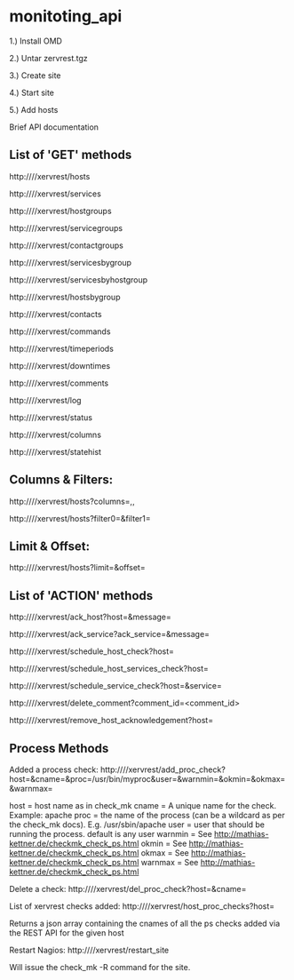 monitoting_api
==============

1.) Install OMD

2.) Untar zervrest.tgz

3.) Create site

4.) Start site

5.) Add hosts

Brief API documentation

List of 'GET' methods
----------------------
http://<server>/<site>/xervrest/hosts

http://<server>/<site>/xervrest/services

http://<server>/<site>/xervrest/hostgroups

http://<server>/<site>/xervrest/servicegroups

http://<server>/<site>/xervrest/contactgroups

http://<server>/<site>/xervrest/servicesbygroup

http://<server>/<site>/xervrest/servicesbyhostgroup

http://<server>/<site>/xervrest/hostsbygroup

http://<server>/<site>/xervrest/contacts

http://<server>/<site>/xervrest/commands

http://<server>/<site>/xervrest/timeperiods

http://<server>/<site>/xervrest/downtimes

http://<server>/<site>/xervrest/comments

http://<server>/<site>/xervrest/log

http://<server>/<site>/xervrest/status

http://<server>/<site>/xervrest/columns

http://<server>/<site>/xervrest/statehist

Columns & Filters:
------------------

http://<server>/<site>/xervrest/hosts?columns=<col>,<col>,<col>

http://<server>/<site>/xervrest/hosts?filter0=<filter>&filter1=<filter>

Limit & Offset:
---------------

http://<server>/<site>/xervrest/hosts?limit=<n>&offset=<n>


List of 'ACTION' methods
------------------------
http://<server>/<site>/xervrest/ack_host?host=<hostname>&message=<message>

http://<server>/<site>/xervrest/ack_service?ack_service=<servername>&message=<message>

http://<server>/<site>/xervrest/schedule_host_check?host=<hostname>

http://<server>/<site>/xervrest/schedule_host_services_check?host=<hostname>

http://<server>/<site>/xervrest/schedule_service_check?host=<hostname>&service=<servername>

http://<server>/<site>/xervrest/delete_comment?comment_id=<comment_id>

http://<server>/<site>/xervrest/remove_host_acknowledgement?host=<hostname>

Process Methods
---------------

Added a process check:
http://<server>/<site>/xervrest/add_proc_check?host=<host>&cname=<unique name>&proc=/usr/bin/myproc&user=<user>&warnmin=<n>&okmin=<n>&okmax=<n>&warnmax=<n>

host = host name as in check_mk
cname = A unique name for the check. Example: apache
proc = the name of the process (can be a wildcard as per the check_mk docs). E.g. /usr/sbin/apache
user = user that should be running the process. default is any user
warnmin = See http://mathias-kettner.de/checkmk_check_ps.html
okmin = See http://mathias-kettner.de/checkmk_check_ps.html
okmax = See http://mathias-kettner.de/checkmk_check_ps.html
warnmax = See http://mathias-kettner.de/checkmk_check_ps.html

Delete a check:
http://<server>/<site>/xervrest/del_proc_check?host=<host>&cname=<unique name>

List of xervrest checks added:
http://<server>/<site>/xervrest/host_proc_checks?host=<host>

Returns a json array containing the cnames of all the ps checks added via the REST API for the given host

Restart Nagios:
http://<server>/<site>/xervrest/restart_site

Will issue the check_mk -R command for the site.
